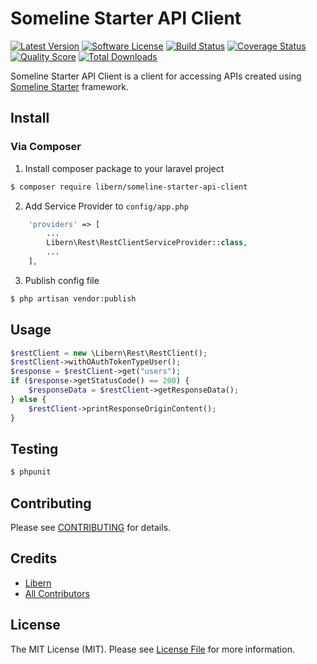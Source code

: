 # Someline Starter API Client

[![Latest Version](https://img.shields.io/github/release/libern/someline-starter-api-client.svg?style=flat-square)](https://github.com/libern/someline-starter-api-client/releases)
[![Software License](https://img.shields.io/badge/license-MIT-brightgreen.svg?style=flat-square)](LICENSE.md)
[![Build Status](https://img.shields.io/travis/libern/someline-starter-api-client/master.svg?style=flat-square)](https://travis-ci.org/libern/someline-starter-api-client)
[![Coverage Status](https://img.shields.io/scrutinizer/coverage/g/libern/someline-starter-api-client.svg?style=flat-square)](https://scrutinizer-ci.com/g/libern/someline-starter-api-client/code-structure)
[![Quality Score](https://img.shields.io/scrutinizer/g/libern/someline-starter-api-client.svg?style=flat-square)](https://scrutinizer-ci.com/g/libern/someline-starter-api-client)
[![Total Downloads](https://img.shields.io/packagist/dt/libern/someline-starter-api-client.svg?style=flat-square)](https://packagist.org/packages/libern/someline-starter-api-client)

Someline Starter API Client is a client for accessing APIs created using [Someline Starter](https://github.com/libern/someline-starter) framework.

## Install

### Via Composer

1. Install composer package to your laravel project

``` bash
$ composer require libern/someline-starter-api-client
```

2. Add Service Provider to `config/app.php`

``` php
    'providers' => [
        ...
        Libern\Rest\RestClientServiceProvider::class,
        ...
    ],
```

3. Publish config file

``` bash
$ php artisan vendor:publish
```

## Usage

``` php
$restClient = new \Libern\Rest\RestClient();
$restClient->withOAuthTokenTypeUser();
$response = $restClient->get("users");
if ($response->getStatusCode() == 200) {
    $responseData = $restClient->getResponseData();
} else {
    $restClient->printResponseOriginContent();
}
```

## Testing

``` bash
$ phpunit
```

## Contributing

Please see [CONTRIBUTING](https://github.com/libern/someline-starter-api-client/blob/master/CONTRIBUTING.md) for details.

## Credits

- [Libern](https://github.com/libern)
- [All Contributors](https://github.com/libern/someline-starter-api-client/contributors)

## License

The MIT License (MIT). Please see [License File](LICENSE.md) for more information.
